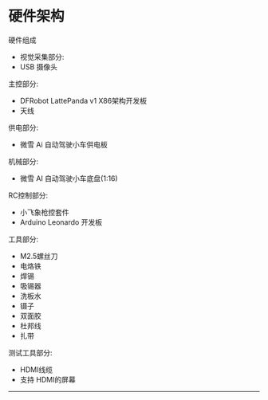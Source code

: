 # 硬件架构
硬件组成

* 视觉采集部分:
* USB 摄像头

主控部分:

* DFRobot LattePanda v1 X86架构开发板
* 天线

供电部分:

* 微雪 Ai 自动驾驶小车供电板

机械部分:
* 微雪 AI 自动驾驶小车底盘(1:16) 

RC控制部分:

* 小飞象枪控套件
* Arduino Leonardo 开发板

工具部分:

* M2.5螺丝刀
* 电烙铁
* 焊锡
* 吸锡器
* 洗板水
* 镊子
* 双面胶
* 杜邦线
* 扎带

测试工具部分:

* HDMI线缆
* 支持 HDMI的屏幕

---
